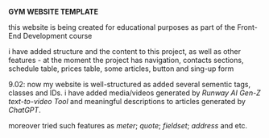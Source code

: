 **GYM WEBSITE TEMPLATE**

this website is being created for educational purposes as part of the Front-End Development course

i have added structure and the content to this project, as well as other features -
at the moment the project has navigation, contacts sections, schedule table, prices table, some articles, button and sing-up form

9.02:
now my website is well-structured as added several sementic tags, classes and IDs. i have added media/videos generated by _Runway AI Gen-Z text-to-video Tool_ and meaningful descriptions to articles generated by _ChatGPT_.

moreover tried such features as _meter_; _quote_; _fieldset_; _address_ and etc.
